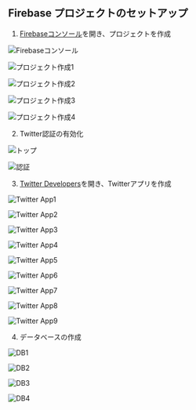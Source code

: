 ## Firebase プロジェクトのセットアップ

1. [Firebaseコンソール](https://console.firebase.google.com/u/0/?hl=ja)を開き、プロジェクトを作成

![Firebaseコンソール](https://user-images.githubusercontent.com/22810705/76606025-dbf2c480-6554-11ea-8339-e44ff7fc580e.png)

![プロジェクト作成1](https://user-images.githubusercontent.com/22810705/76606704-190b8680-6556-11ea-920b-271db4a99917.png)

![プロジェクト作成2](https://user-images.githubusercontent.com/22810705/76606756-2fb1dd80-6556-11ea-8bad-48da348458a5.png)

![プロジェクト作成3](https://user-images.githubusercontent.com/22810705/76606757-304a7400-6556-11ea-9563-ad4fcb4d7be3.png)

![プロジェクト作成4](https://user-images.githubusercontent.com/22810705/76606753-2de81a00-6556-11ea-8384-f0237d1debb4.png)

2. Twitter認証の有効化

![トップ](https://user-images.githubusercontent.com/22810705/76606754-2f194700-6556-11ea-9227-a669f32e28e3.png)

![認証](https://user-images.githubusercontent.com/22810705/76607026-9c2cdc80-6556-11ea-8fc2-667a91bb43fe.png)

3. [Twitter Developers](https://developer.twitter.com/en/apps)を開き、Twitterアプリを作成

![Twitter App1](https://user-images.githubusercontent.com/22810705/76607437-4efd3a80-6557-11ea-951f-9149e9a9106c.png)

![Twitter App2](https://user-images.githubusercontent.com/22810705/76607440-4efd3a80-6557-11ea-8679-23b5b15a8d46.png)

![Twitter App3](https://user-images.githubusercontent.com/22810705/76607442-502e6780-6557-11ea-8862-701cd4e796ad.png)

![Twitter App4](https://user-images.githubusercontent.com/22810705/76607444-502e6780-6557-11ea-8dda-af8b155e277d.png)

![Twitter App5](https://user-images.githubusercontent.com/22810705/76607425-4c024a00-6557-11ea-97d2-96996c07965d.png)

![Twitter App6](https://user-images.githubusercontent.com/22810705/76608010-435e4380-6558-11ea-8269-754d21971478.png)

![Twitter App7](https://user-images.githubusercontent.com/22810705/76608012-43f6da00-6558-11ea-893f-a5c96956d6fd.png)

![Twitter App8](https://user-images.githubusercontent.com/22810705/76607432-4dcc0d80-6557-11ea-971c-969b1522b7bf.png)

![Twitter App9](https://user-images.githubusercontent.com/22810705/76607436-4e64a400-6557-11ea-9b9f-8010c55cb558.png)

4. データベースの作成

![DB1](https://user-images.githubusercontent.com/22810705/76607739-d5b21780-6557-11ea-8bdf-0ae507e6e431.png)

![DB2](https://user-images.githubusercontent.com/22810705/76607744-d6e34480-6557-11ea-8dc9-7b2685179df0.png)

![DB3](https://user-images.githubusercontent.com/22810705/76607745-d77bdb00-6557-11ea-9185-d42041f46a35.png)

![DB4](https://user-images.githubusercontent.com/22810705/76607748-d8147180-6557-11ea-8886-997ba12831a1.png)